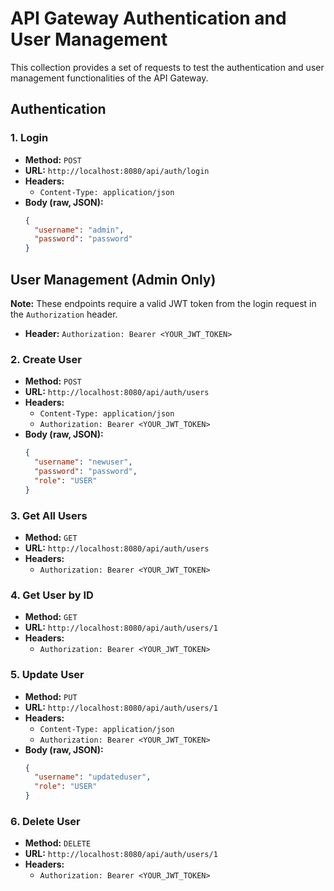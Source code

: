 
# API Gateway Authentication and User Management

This collection provides a set of requests to test the authentication and user management functionalities of the API Gateway.

## Authentication

### 1. Login

- **Method:** `POST`
- **URL:** `http://localhost:8080/api/auth/login`
- **Headers:**
  - `Content-Type: application/json`
- **Body (raw, JSON):**
  ```json
  {
    "username": "admin",
    "password": "password"
  }
  ```

## User Management (Admin Only)

**Note:** These endpoints require a valid JWT token from the login request in the `Authorization` header.

- **Header:** `Authorization: Bearer <YOUR_JWT_TOKEN>`

### 2. Create User

- **Method:** `POST`
- **URL:** `http://localhost:8080/api/auth/users`
- **Headers:**
  - `Content-Type: application/json`
  - `Authorization: Bearer <YOUR_JWT_TOKEN>`
- **Body (raw, JSON):**
  ```json
  {
    "username": "newuser",
    "password": "password",
    "role": "USER"
  }
  ```

### 3. Get All Users

- **Method:** `GET`
- **URL:** `http://localhost:8080/api/auth/users`
- **Headers:**
  - `Authorization: Bearer <YOUR_JWT_TOKEN>`

### 4. Get User by ID

- **Method:** `GET`
- **URL:** `http://localhost:8080/api/auth/users/1`
- **Headers:**
  - `Authorization: Bearer <YOUR_JWT_TOKEN>`

### 5. Update User

- **Method:** `PUT`
- **URL:** `http://localhost:8080/api/auth/users/1`
- **Headers:**
  - `Content-Type: application/json`
  - `Authorization: Bearer <YOUR_JWT_TOKEN>`
- **Body (raw, JSON):**
  ```json
  {
    "username": "updateduser",
    "role": "USER"
  }
  ```

### 6. Delete User

- **Method:** `DELETE`
- **URL:** `http://localhost:8080/api/auth/users/1`
- **Headers:**
  - `Authorization: Bearer <YOUR_JWT_TOKEN>`

